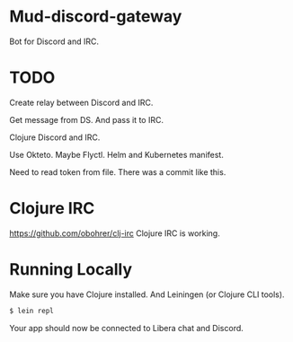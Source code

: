 # Mud-discord-gateway

Bot for Discord and IRC.

# TODO

Create relay between Discord and IRC.

Get message from DS.
And pass it to IRC.

Clojure Discord and IRC.

Use Okteto. Maybe Flyctl.
Helm and Kubernetes manifest.

Need to read token from file.
There was a commit like this.

# Clojure IRC
https://github.com/obohrer/clj-irc
Clojure IRC is working.

# Running Locally

Make sure you have Clojure installed.
And Leiningen (or Clojure CLI tools).

```sh
$ lein repl
```

Your app should now be connected to Libera chat and Discord.

